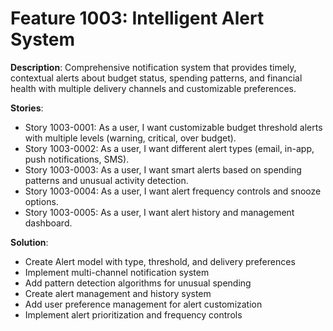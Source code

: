 # Feature 1003: Intelligent Alert System

**Description**: Comprehensive notification system that provides timely, contextual alerts about budget status, spending patterns, and financial health with multiple delivery channels and customizable preferences.

**Stories**:
- Story 1003-0001: As a user, I want customizable budget threshold alerts with multiple levels (warning, critical, over budget).
- Story 1003-0002: As a user, I want different alert types (email, in-app, push notifications, SMS).
- Story 1003-0003: As a user, I want smart alerts based on spending patterns and unusual activity detection.
- Story 1003-0004: As a user, I want alert frequency controls and snooze options.
- Story 1003-0005: As a user, I want alert history and management dashboard.

**Solution**:
- Create Alert model with type, threshold, and delivery preferences
- Implement multi-channel notification system
- Add pattern detection algorithms for unusual spending
- Create alert management and history system
- Add user preference management for alert customization
- Implement alert prioritization and frequency controls
